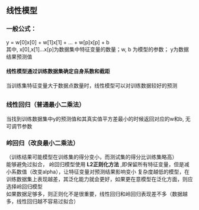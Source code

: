 ## 线性模型

### 一般公式：
y = w[0]x[0] + w[1]x[1] + ... + w[p]x[p] + b      
其中, x[0],x[1]...x[p]为数据集中特征变量的数量；w, b 为模型的参数； y为数据结果预测值
#### 线性模型通过训练数据集确定自身系数和截距
当训练集特征变量大于数据点数量时，线性模型可以对训练数据较好的预测
##
### 线性回归（普通最小二乘法）
当找到训练数据集中y的预测值和其真实值平方差最小的时候返回对应的w和b, 无可调节参数
### 岭回归（改良最小二乘法）
（训练结果可能模型在训练集的得分变小，而测试集的得分比训练集略高）  
  能够避免过拟合， 岭回归模型使用 **L2正则化方法** ,即保留所有特征变量，但是减小系数值（改变alpha），让特征变量对预测结果影响变小
  复杂度越低的模型，在训练数据集上表现越差，其泛化能力就会更好，如果更在意模型在泛化方面，则应选择岭回归模型  
  如果数据足够多，则正则化不是很重要，线性回归和岭回归表现差不多（数据越多，线性回归越不容易过拟合）  
